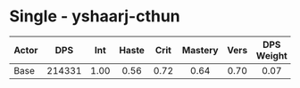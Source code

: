# Single - yshaarj-cthun
| Actor | DPS | Int | Haste | Crit | Mastery | Vers | DPS Weight |
|---|:---:|:---:|:---:|:---:|:---:|:---:|:---:|
|Base|214331|1.00|0.56|0.72|0.64|0.70|0.07|
